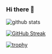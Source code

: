 ### Hi there 👋

<!--
**ryo3568/ryo3568** is a ✨ _special_ ✨ repository because its `README.md` (this file) appears on your GitHub profile.

Here are some ideas to get you started:

- 🔭 I’m currently working on ...
- 🌱 I’m currently learning ...
- 👯 I’m looking to collaborate on ...
- 🤔 I’m looking for help with ...
- 💬 Ask me about ...
- 📫 How to reach me: ...
- 😄 Pronouns: ...
- ⚡ Fun fact: ...
-->


<img alt="github stats" src="https://github-readme-stats.vercel.app/api?username=ryo3568&show_icons=ture" />

<!-- streak -->
[![GitHub Streak](http://github-readme-streak-stats.herokuapp.com?user=ryo3568)](https://git.io/streak-stats)

[![trophy](https://github-profile-trophy.vercel.app/?username=ryo3568&column=7)](https://github.com/ryo-ma/github-profile-trophy)
